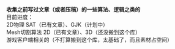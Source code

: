 **收集之前写过文章（或者压稿）的一些算法、逻辑之类的**  
目前进度：  
2D物理 SAT（已有文章）、GJK（计划中）  
Mesh切割算法 2D（已有文章）、3D（还没搬到这个库）  
游戏客户端相关的（不打算搬到这个库，太基础了，而且素材占空间）